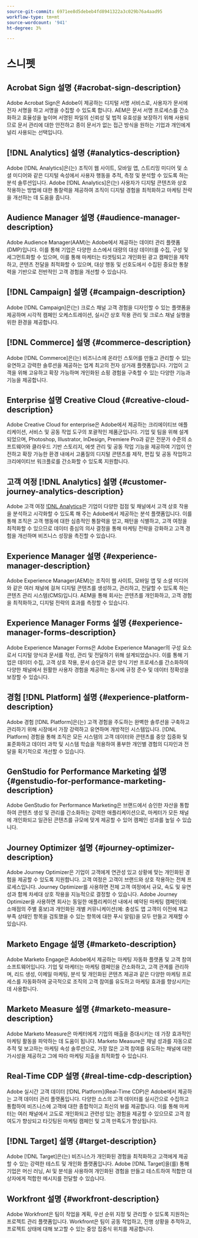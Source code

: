 ```yaml
---
source-git-commit: 6971ee8d5debeb4fd8941322a3c029b76a4aad95
workflow-type: tm+mt
source-wordcount: '941'
ht-degree: 3%

---
```

# 스니펫

## Acrobat Sign 설명 {#acrobat-sign-description}

Adobe Acrobat Sign은 Adobe이 제공하는 디지털 서명 서비스로, 사용자가 문서에 전자 서명을 하고 서명을 수집할 수 있도록 합니다. AEM은 문서 서명 프로세스를 간소화하고 효율성을 높이며 서명된 파일의 신뢰성 및 법적 유효성을 보장하기 위해 사용되므로 문서 관리에 대한 안전하고 종이 문서가 없는 접근 방식을 원하는 기업과 개인에게 널리 사용되는 선택입니다.

## [!DNL Analytics] 설명 {#analytics-description}

Adobe [!DNL Analytics]은(는) 조직이 웹 사이트, 모바일 앱, 스트리밍 미디어 및 소셜 미디어와 같은 디지털 속성에서 사용자 행동을 추적, 측정 및 분석할 수 있도록 하는 분석 솔루션입니다. Adobe [!DNL Analytics]은(는) 사용자가 디지털 콘텐츠와 상호 작용하는 방법에 대한 통찰력을 제공하여 조직이 디지털 경험을 최적화하고 마케팅 전략을 개선하는 데 도움을 줍니다.

## Audience Manager 설명 {#audience-manager-description}

Adobe Audience Manager(AAM)는 Adobe에서 제공하는 데이터 관리 플랫폼(DMP)입니다. 이를 통해 기업은 다양한 소스에서 대량의 대상 데이터를 수집, 구성 및 세그먼트화할 수 있으며, 이를 통해 마케터는 타겟팅되고 개인화된 광고 캠페인을 제작하고, 콘텐츠 전달을 최적화할 수 있으며, 대상 행동 및 선호도에서 수집된 중요한 통찰력을 기반으로 전반적인 고객 경험을 개선할 수 있습니다.

## [!DNL Campaign] 설명 {#campaign-description}

Adobe [!DNL Campaign]은(는) 크로스 채널 고객 경험을 디자인할 수 있는 플랫폼을 제공하며 시각적 캠페인 오케스트레이션, 실시간 상호 작용 관리 및 크로스 채널 실행을 위한 환경을 제공합니다.

## [!DNL Commerce] 설명 {#commerce-description}

Adobe [!DNL Commerce]은(는) 비즈니스에 온라인 스토어를 만들고 관리할 수 있는 유연하고 강력한 솔루션을 제공하는 업계 최고의 전자 상거래 플랫폼입니다. 기업이 고객을 위해 고유하고 확장 가능하며 개인화된 쇼핑 경험을 구축할 수 있는 다양한 기능과 기능을 제공합니다.

## Enterprise 설명 Creative Cloud {#creative-cloud-description}

Adobe Creative Cloud for enterprise은 Adobe에서 제공하는 크리에이티브 애플리케이션, 서비스 및 공동 작업 도구의 포괄적인 제품군입니다. 기업 및 팀을 위해 설계되었으며, Photoshop, Illustrator, InDesign, Premiere Pro과 같은 전문가 수준의 소프트웨어와 클라우드 기반 스토리지, 에셋 관리 및 공동 작업 기능을 제공하여 기업이 안전하고 확장 가능한 환경 내에서 고품질의 디지털 콘텐츠를 제작, 편집 및 공동 작업하고 크리에이티브 워크플로를 간소화할 수 있도록 지원합니다.

## 고객 여정 [!DNL Analytics] 설명 {#customer-journey-analytics-description}

Adobe 고객 여정 [!DNL Analytics](CJA)은 기업이 다양한 접점 및 채널에서 고객 상호 작용을 분석하고 시각화할 수 있도록 해 주는 Adobe에서 제공하는 분석 플랫폼입니다. 이를 통해 조직은 고객 행동에 대한 심층적인 통찰력을 얻고, 패턴을 식별하고, 고객 여정을 최적화할 수 있으므로 데이터 중심의 의사 결정을 통해 마케팅 전략을 강화하고 고객 경험을 개선하며 비즈니스 성장을 촉진할 수 있습니다.

## Experience Manager 설명 {#experience-manager-description}

Adobe Experience Manager(AEM)는 조직이 웹 사이트, 모바일 앱 및 소셜 미디어와 같은 여러 채널에 걸쳐 디지털 콘텐츠를 생성하고, 관리하고, 전달할 수 있도록 하는 콘텐츠 관리 시스템(CMS)입니다. AEM을 통해 회사는 콘텐츠를 개인화하고, 고객 경험을 최적화하고, 디지털 전략의 효과를 측정할 수 있습니다.

## Experience Manager Forms 설명 {#experience-manager-forms-description}

Adobe Experience Manager Forms은 Adobe Experience Manager의 구성 요소로서 디지털 양식과 문서를 작성, 관리 및 전달하기 위해 설계되었습니다. 이를 통해 기업은 데이터 수집, 고객 상호 작용, 문서 승인과 같은 양식 기반 프로세스를 간소화하여 다양한 채널에서 원활한 사용자 경험을 제공하는 동시에 규정 준수 및 데이터 정확성을 보장할 수 있습니다.

## 경험 [!DNL Platform] 설명 {#experience-platform-description}

Adobe 경험 [!DNL Platform]은(는) 고객 경험을 주도하는 완벽한 솔루션을 구축하고 관리하기 위해 시장에서 가장 강력하고 유연하며 개방적인 시스템입니다. [!DNL Platform] 경험을 통해 조직은 모든 시스템의 고객 데이터와 콘텐츠를 중앙 집중화 및 표준화하고 데이터 과학 및 시스템 학습을 적용하여 풍부한 개인별 경험의 디자인과 전달을 획기적으로 개선할 수 있습니다.


## GenStudio for Performance Marketing 설명 {#genstudio-for-performance-marketing-description}

Adobe GenStudio for Performance Marketing은 브랜드에서 승인한 자산을 통합하여 콘텐츠 생성 및 관리를 간소화하는 강력한 애플리케이션으로, 마케터가 모든 채널에 개인화되고 일관된 콘텐츠를 규모에 맞게 제공할 수 있어 캠페인 성과를 높일 수 있습니다.

## Journey Optimizer 설명 {#journey-optimizer-description}

Adobe Journey Optimizer은 기업이 고객에게 연관성 있고 상황에 맞는 개인화된 경험을 제공할 수 있도록 지원합니다. 고객 여정은 고객이 브랜드와 상호 작용하는 전체 프로세스입니다. Journey Optimizer를 사용하면 전체 고객 여정에서 규모, 속도 및 유연성과 함께 차세대 상호 작용을 지능적으로 결정할 수 있습니다. Adobe Journey Optimizer을 사용하면 회사는 동일한 애플리케이션 내에서 예약된 마케팅 캠페인(예: 소매점의 주별 홍보)과 개인화된 개별 커뮤니케이션(예: 충성도 앱 고객이 이전에 재고 부족 상태인 항목을 검토했을 수 있는 항목에 대한 푸시 알림)을 모두 만들고 게재할 수 있습니다.

## Marketo Engage 설명 {#marketo-description}

Adobe Marketo Engage은 Adobe에서 제공하는 마케팅 자동화 플랫폼 및 고객 참여 소프트웨어입니다. 기업 및 마케터는 마케팅 캠페인을 간소화하고, 고객 관계를 관리하며, 리드 생성, 이메일 마케팅, 분석 및 개인화된 콘텐츠 제공과 같은 다양한 마케팅 프로세스를 자동화하여 궁극적으로 조직의 고객 참여를 유도하고 마케팅 효과를 향상시키는 데 사용합니다.

## Marketo Measure 설명 {#marketo-measure-description}

Adobe Marketo Measure은 마케터에게 기업의 매출을 증대시키는 데 가장 효과적인 마케팅 활동을 파악하는 데 도움이 됩니다. Marketo Measure은 채널 성과를 자동으로 추적 및 보고하는 마케팅 속성 솔루션으로, 가장 많은 고객 참여를 유도하는 채널에 대한 가시성을 제공하고 그에 따라 마케팅 지출을 최적화할 수 있습니다.

## Real-Time CDP 설명 {#real-time-cdp-description}

Adobe 실시간 고객 데이터 [!DNL Platform](Real-Time CDP)은 Adobe에서 제공하는 고객 데이터 관리 플랫폼입니다. 다양한 소스의 고객 데이터를 실시간으로 수집하고 통합하여 비즈니스에 고객에 대한 종합적이고 최신의 뷰를 제공합니다. 이를 통해 마케터는 여러 채널에서 고도로 개인화되고 관련성 있는 경험을 제공할 수 있으므로 고객 참여도가 향상되고 타깃팅된 마케팅 캠페인 및 고객 만족도가 향상됩니다.

## [!DNL Target] 설명 {#target-description}

Adobe [!DNL Target]은(는) 비즈니스가 개인화된 경험을 최적화하고 고객에게 제공할 수 있는 강력한 테스트 및 개인화 플랫폼입니다. Adobe [!DNL Target]을(를) 통해 기업은 머신 러닝, AI 및 분석을 사용하여 개인화된 경험을 만들고 테스트하여 적합한 대상자에게 적합한 메시지를 전달할 수 있습니다.

## Workfront 설명 {#workfront-description}

Adobe Workfront은 팀이 작업을 계획, 우선 순위 지정 및 관리할 수 있도록 지원하는 프로젝트 관리 플랫폼입니다. Workfront은 팀이 공동 작업하고, 진행 상황을 추적하고, 프로젝트 상태에 대해 보고할 수 있는 중앙 집중식 위치를 제공합니다.
